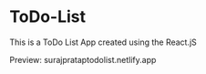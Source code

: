 # ToDo-List
This is a ToDo List App created using the React.jS

Preview: surajprataptodolist.netlify.app

